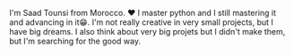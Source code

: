 I'm Saad Tounsi from Morocco. ❤️
I master python and I still mastering it and advancing in it😁. 
I'm not really creative in very small projects, but I have big dreams. I also think about very big projets but I didn't make them, but I'm searching for the good way. 
